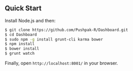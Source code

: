 
## Quick Start

Install Node.js and then:

```sh
$ git clone https://github.com/Pushpak-R/Dashboard.git
$ cd Dashboard
$ sudo npm -g install grunt-cli karma bower
$ npm install
$ bower install
$ grunt watch
```

Finally, open `http://localhost:8001/` in your browser.

